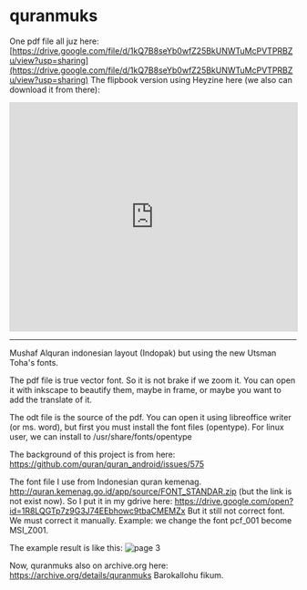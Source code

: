# quranmuks

One pdf file all juz here:
[https://drive.google.com/file/d/1kQ7B8seYb0wfZ25BkUNWTuMcPVTPRBZu/view?usp=sharing](https://drive.google.com/file/d/1kQ7B8seYb0wfZ25BkUNWTuMcPVTPRBZu/view?usp=sharing)
The flipbook version using Heyzine here (we also can download it from there):
<iframe allowfullscreen="allowfullscreen" scrolling="no" class="fp-iframe" style="border: 1px solid lightgray; width: 100%; height: 400px;" src="https://heyzine.com/flip-book/98bb286a35.html"></iframe>

---
Mushaf Alquran indonesian layout (Indopak) but using the new Utsman Toha's fonts.

The pdf file is true vector font. So it is not brake if we zoom it.
You can open it with inkscape to beautify them, maybe in frame, or maybe you want to add the translate of it.

The odt file is the source of the pdf. You can open it using libreoffice writer (or ms. word), but first you must install the font files (opentype).
For linux user, we can install to /usr/share/fonts/opentype

The background of this project is from here:
https://github.com/quran/quran_android/issues/575

The font file I use from Indonesian quran kemenag.
http://quran.kemenag.go.id/app/source/FONT_STANDAR.zip (but the link is not exist now). So I put it
in my gdrive here:
https://drive.google.com/open?id=1R8LQGTp7z9G3J74EEbhowc9tbaCMEMZx
But it still not correct font. We must correct it manually. Example: we change the font pcf_001 become MSI_Z001.

The example result is like this:
![page 3](https://user-images.githubusercontent.com/13088121/37909854-4353f2ac-3136-11e8-9986-ed4bd9a8a086.png)

Now, quranmuks also on archive.org here:
https://archive.org/details/quranmuks
Barokallohu fikum.
